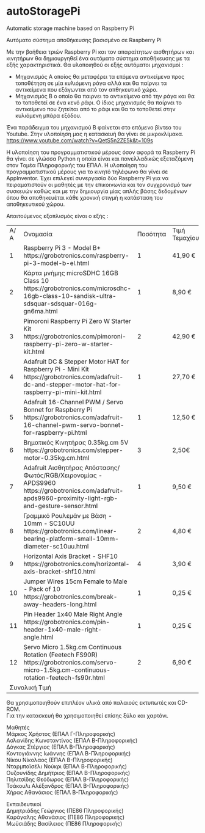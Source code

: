 # autoStoragePi
Automatic storage machine based on Raspberry Pi

Αυτόματο σύστημα αποθήκευσης βασισμένο σε Raspberry Pi

Με την βοήθεια τριών Raspberry Pi και τον απαραίτητων αισθητήρων και κινητήρων θα δημιουργηθεί ένα αυτόματο σύστημα αποθήκευσης με τα εξής χαρακτηριστικά. Θα υλοποιηθού οι εξής αυτόματοι μηχανισμοί :
- Μηχανισμός Α οποίος θα μεταφέρει τα επόμενα αντικείμενα προς τοποθέτηση σε μία κυλιόμενη ράγα αλλά και θα παίρνει τα αντικείμενα που εξάγωνται από τον απθηκευτικό χώρο.
- Μηχανισμός Β ο οποίο θα παιρνει το αντικείμενο από την ράγα και θα το τοποθετεί σε ένα κενό ράφι. Ο ίδιος μηχανισμός θα παίρνει το αντικείμενο που ζητείται από το ράφι και θα το τοποθετεί στην κυλιόμενη μπάρα εξόδου.

Ένα παράδειγμα του μηχανισμού Β φαίνεται στο επόμενο βίντεο του Youtube. Στην υλοποίηση μας η κατασκευή θα γίνει σε μικροκλίμακα.
https://www.youtube.com/watch?v=QetS5n2ZE5k&t=109s

Η υλοποίηση του προγραμματιστικού μέρους όσον αφορά τα Raspberry Pi θα γίνει σε γλώσσα Python η οποία είναι και πανελλαδικώς εξεταζόμενη στον Τομέα Πληροφορικής του ΕΠΑΛ. Η υλοποίηση του προγραμματιστικού μέρους για το κινητό τηλέφωνο θα γίνει σε AppInventor. Έχει επιλεγεί συνεργασία δύο Raspberry Pi για να πειραματιστούν οι μαθητές με την επικοινωνία και τον συγχρονισμό των συσκευών καθώς και με την δημιουργία μίας απλής βάσης δεδομένων όπου θα αποθηκευέται κάθε χρονική στιγμή η κατάσταση του αποθηκευτικού χώρου.

Απαιτούμενος εξοπλισμός είναι ο εξής :

<table>
  <tr>
    <td>Α/Α</td>
    <td>Ονομασία</td>
    <td>Ποσότητα</td>
    <td>Τιμή Τεμαχίου</td>
    <td>Συνολική Τιμή</td>
  </tr>
  <tr>
    <td>1</td>
    <td>
      Raspberry Pi 3 - Model B+</br>
      https://grobotronics.com/raspberry-pi-3-model-b-el.html
    </td>
    <td>1</td>
    <td>41,90 €</td>
    <td>41,90 €</td>
  </tr>
  <tr>
    <td>2</td>
    <td>Κάρτα μνήμης microSDHC 16GB Class 10</br>
    https://grobotronics.com/microsdhc-16gb-class-10-sandisk-ultra-sdsquar-sdsquar-016g-gn6ma.html
    </td>
    <td>1</td>
    <td>8,90 €</td>
    <td>8,90 €</td>
  </tr>
  <tr>
    <td>3</td>
    <td>Pimoroni Raspberry Pi Zero W Starter Kit</br>
    https://grobotronics.com/pimoroni-raspberry-pi-zero-w-starter-kit.html
    </td>
    <td>2</td>
    <td>42,90 €</td>
    <td>85,80 €</td>
  </tr>
  <tr>
    <td>4</td>
    <td>Adafruit DC & Stepper Motor HAT for Raspberry Pi - Mini Kit
</br>
https://grobotronics.com/adafruit-dc-and-stepper-motor-hat-for-raspberry-pi-mini-kit.html
</td>
    <td>1</td>
    <td>27,70 €</td>
    <td>27,70 €</td>
  </tr>
  <tr>
    <td>5</td>
    <td>
Adafruit 16-Channel PWM / Servo Bonnet for Raspberry Pi
</br>
https://grobotronics.com/adafruit-16-channel-pwm-servo-bonnet-for-raspberry-pi.html
</td>
    <td>1</td>
    <td>12,50 €</td>
    <td>12,50 €</td>
  </tr>
  <tr>
    <td>6</td>
    <td>Βηματικός Κινητήρας 0.35kg.cm 5V</br>
    https://grobotronics.com/stepper-motor-0.35kg.cm.html
    </td>
    <td>3</td>
    <td>2,50€</td>
    <td>7,50 €</td>
  </tr>
  <tr>
    <td>7</td>
    <td>Adafruit Αισθητήρας Απόστασης/Φωτός/RGB/Χειρονομίας - APDS9960<br/>
      https://grobotronics.com/adafruit-apds9960-proximity-light-rgb-and-gesture-sensor.html
  </td>
    <td>1</td>
    <td>9,50 €</td>
    <td>9,50 €</td>
  </tr>
  <tr>
    <td>8</td>
    <td>Γραμμικό Ρουλεμάν με Βάση - 10mm - SC10UU</br>
    https://grobotronics.com/linear-bearing-platform-small-10mm-diameter-sc10uu.html
    </td>
    <td>2</td>
    <td>4,80 €</td>
    <td>9,60 €</td>
  </tr>
  <tr>
    <td>9</td>
    <td>Horizontal Axis Bracket - SHF10<br/>
      https://grobotronics.com/horizontal-axis-bracket-shf10.html
  </td>
    <td>4</td>
    <td>3,90 €</td>
    <td>15,60 €</td>
  </tr>
  <tr>
    <td>10</td>
    <td>Jumper Wires 15cm Female to Male - Pack of 10<br/>
      https://grobotronics.com/break-away-headers-long.html
  </td>
    <td>1</td>
    <td>0,25 €</td>
    <td>0,25 €</td>
  </tr>
  <tr>
    <td>11</td>
    <td>Pin Header 1x40 Male Right Angle<br/>
      https://grobotronics.com/pin-header-1x40-male-right-angle.html
  </td>
    <td>1</td>
    <td>0,25 €</td>
    <td>0,25 €</td>
  </tr>
  <tr>
    <td>12</td>
    <td>Servo Micro 1.5kg.cm Continuous Rotation (Feetech FS90R)<br/>
      https://grobotronics.com/servo-micro-1.5kg.cm-continuous-rotation-feetech-fs90r.html
  </td>
    <td>2</td>
    <td>6,90 €</td>
    <td>13,80 €</td>
  </tr>
  <tr>
    <td colspan="4">Συνολική Τιμή</td>
    <td>187,20 €</td>
  </tr>
</table>

Θα χρησιμοποιηθούν επιπλέον υλικά από παλαιούς εκτυπωτές και CD-ROM.</br>
Για την κατασκευή θα χρησιμοποιηθεί επίσης ξύλο και χαρτόνι.

Μαθητές</br>
Μάρκος Χρήστος (ΕΠΑΛ Γ-Πληροφορικής)</br>
Ασλανίδης Κωνσταντίνος (ΕΠΑΛ Β-Πληροφορικής)</br>
Δόγκας Στέργιος (ΕΠΑΛ Β-Πληροφορικής)</br>
Κοντογιάννης Ιωάννης (ΕΠΑΛ Β-Πληροφορικής)</br>
Νίκου Νίκολαος (ΕΠΑΛ Β-Πληροφορικής)</br>
Νταρμπαϊσέλι Νούκρι (ΕΠΑΛ Β-Πληροφορικής)</br>
Ουζουνίδης Δημήτριος (ΕΠΑΛ Β-Πληροφορικής)</br>
Πηλιτσίδης Θεόδωρος (ΕΠΑΛ Β-Πληροφορικής)</br>
Τσάκουλι Αλέξανδρος (ΕΠΑΛ Β-Πληροφορικής)</br>
Χήρας Αθανάσιος (ΕΠΑΛ Β-Πληροφορικής)</br>


Εκπαιδευτικοί</br>
Δημητριάδης Γεώργιος (ΠΕ86 Πληροφορικής)</br>
Καράγαλης Αθανάσιος (ΠΕ86 Πληροφορικής)</br>
Μωϋσιάδης Βασίλειος (ΠΕ86 Πληροφορικής)</br>
